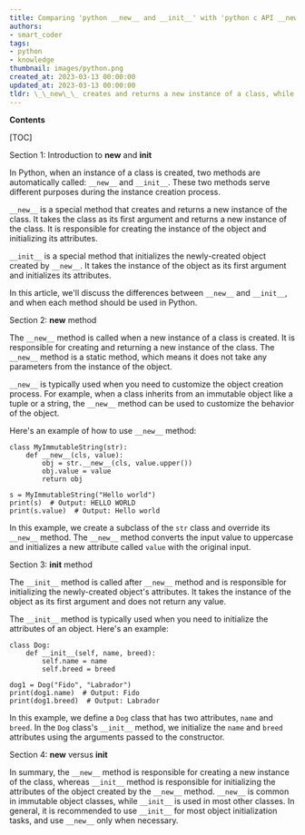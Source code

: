 ```yaml
---
title: Comparing 'python __new__ and __init__' with 'python c API __new__ and __init__'
authors:
- smart_coder
tags:
- python
- knowledge
thumbnail: images/python.png
created_at: 2023-03-13 00:00:00
updated_at: 2023-03-13 00:00:00
tldr: \_\_new\_\_ creates and returns a new instance of a class, while \_\_init\_\_ initializes the instance and sets its initial attributes.
---
```


**Contents**

[TOC]

Section 1: Introduction to __new__ and __init__

In Python, when an instance of a class is created, two methods are automatically called: `__new__` and `__init__`. These two methods serve different purposes during the instance creation process.

`__new__` is a special method that creates and returns a new instance of the class. It takes the class as its first argument and returns a new instance of the class. It is responsible for creating the instance of the object and initializing its attributes. 

`__init__` is a special method that initializes the newly-created object created by `__new__`. It takes the instance of the object as its first argument and initializes its attributes. 

In this article, we'll discuss the differences between `__new__` and `__init__`, and when each method should be used in Python.

Section 2: __new__ method

The `__new__` method is called when a new instance of a class is created. It is responsible for creating and returning a new instance of the class. The `__new__` method is a static method, which means it does not take any parameters from the instance of the object.

`__new__` is typically used when you need to customize the object creation process. For example, when a class inherits from an immutable object like a tuple or a string, the `__new__` method can be used to customize the behavior of the object.

Here's an example of how to use `__new__` method:

```
class MyImmutableString(str):
    def __new__(cls, value):
        obj = str.__new__(cls, value.upper())
        obj.value = value
        return obj

s = MyImmutableString("Hello world")
print(s)  # Output: HELLO WORLD
print(s.value)  # Output: Hello world
```

In this example, we create a subclass of the `str` class and override its `__new__` method. The `__new__` method converts the input value to uppercase and initializes a new attribute called `value` with the original input.


Section 3: __init__ method

The `__init__` method is called after `__new__` method and is responsible for initializing the newly-created object's attributes. It takes the instance of the object as its first argument and does not return any value.

The `__init__` method is typically used when you need to initialize the attributes of an object. Here's an example:

```
class Dog:
    def __init__(self, name, breed):
        self.name = name
        self.breed = breed

dog1 = Dog("Fido", "Labrador")
print(dog1.name)  # Output: Fido
print(dog1.breed)  # Output: Labrador
```

In this example, we define a `Dog` class that has two attributes, `name` and `breed`. In the `Dog` class's `__init__` method, we initialize the `name` and `breed` attributes using the arguments passed to the constructor.

Section 4: __new__ versus __init__

In summary, the `__new__` method is responsible for creating a new instance of the class, whereas `__init__` method is responsible for initializing the attributes of the object created by the `__new__` method. `__new__` is common in immutable object classes, while `__init__` is used in most other classes. In general, it is recommended to use `__init__` for most object initialization tasks, and use `__new__` only when necessary.
